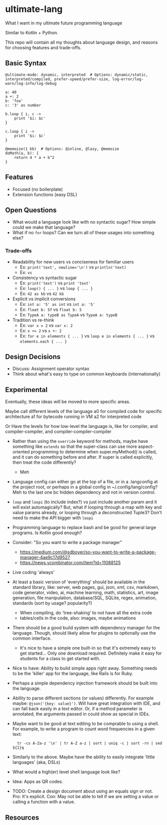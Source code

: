 # ultimate-lang
What I want in my ultimate future programming language

Similar to Kotlin + Python.

This repo will contain all my thoughts about language design, and reasons for choosing features and trade-offs.



## Basic Syntax

```
@ultimate-mode: dynamic, interpreted  # Options: dynamic/static, interpreted/compiled, prefer-speed/prefer-size, log-error/log-warn/log-info/log-debug

a: 40
a +: 2
b: 'foo'
c: '3' as number

b.loop { i, c ->
    print '$i: $c'
}

c.loop { i ->
    print '$i: $c'
}

@memoize(1 kb)  # Options: @inline, @lazy, @memoize
doMath(a, b): {
    return 4 * a + b^2
}
```



## Features
- Focused (no boilerplate)
- Extension functions (easy DSL)



## Open Questions
- What would a language look like with no syntactic sugar? How simple could we make that language?
- What if no `for` loops? Can we turn all of these usages into something else?

### Trade-offs
- Readability for new users vs conciseness for familiar users
  - Ex: `print('text', newline='\n')` vs `println('text)`
  - Ex: `` vs ``
- Consistency vs syntactic sugar
  - Ex: `print('text')` vs `print 'text'`
  - Ex: `loop() { ... }` vs `loop { ... }`
  - Ex:   `42 as kb` vs `42 kb`
- Explicit vs implicit conversions
  - Ex: `int a: '5' as int` vs `int a: '5'`
  - Ex: `float b: 5f` vs `float b: 5`
  - Ex: `TypeA a: typeB as TypeA` vs `TypeA a: typeB`
- Tradition vs re-think
  - Ex: `var x = 2` vs `var x: 2`
  - Ex: `x += 2` vs `x +: 2`
  - Ex: `for e in elements { ... }` vs `loop e in elements { ... }` vs `elements.each { ... }`
  


## Design Decisions
- Discuss: Assignment operator syntax
- Think about what's easy to type on common keyboards (internationally)



## Experimental
Eventually, these ideas will be moved to more specific areas.

Maybe call different levels of the language
 a0 for compiled code for specific architecture
 a1 for bytecode running in VM
 a2 for interpreted code

Or
Have the levels for how low-level the language is, like for compiler, and compiler-compiler, and compiler-compiler-compiler

- Rather than using the `override` keyword for methods, maybe have something like `extends` so that the super-class can use more aspect-oriented programming to determine when super.myMethod() is called, and it can do something before and after. If super is called explicitly, then treat the code differently?
    - Meh

- Language config can either go at the top of a file, or in a .langconfig at the project root, or perhaps in a global config in ~/.config/lang/config? Meh to the last one bc hidden dependency and not in version control.

- `loop` and `loopi` (to include index?) vs just include another param and it will exist automagically? But, what if looping through a map with key and value params already, or looping through a deconstructed Tuple3? Don't need to make the API bigger with `loopi`

- Programming language to replace bash and be good for general large programs. Is Kotlin good enough?

- Consider: "So you want to write a package manager"
    - https://medium.com/@sdboyer/so-you-want-to-write-a-package-manager-4ae9c17d9527
    - https://news.ycombinator.com/item?id=11088125

- Live coding 'always'
- At least a basic version of 'everything' should be available in the standard library, like: server, web pages, gui, json, xml, csv, markdown, code generator, video, ai, machine learning, math, statistics, art, image generation, file manipulation, database/SQL, SQLite, regex, animation, standards (sort by usage? popularity?)
    - When compiling, do 'tree-shaking' to not have all the extra code
    - tables/cells in the code, also: images, maybe animations
- There should be a good build system with dependency manager for the language. Though, should likely allow for plugins to optionally use the common interface.
    - It's nice to have a simple one built-in so that it's extremely easy to get started... Only one download required. Definitely make it easy for students for a class to get started with.
- Nice to have: Ability to build simple apps right away. Something needs to be the 'killer' app for the language, like Rails is for Ruby.
- Perhaps a simple dependency injection framework should be built into the language.
- Ability to parse different sections (or values) differently. For example maybe: `@json('{key: value}')`. Will have great integration with IDE, and can fall back easily in a text editor. Or, if a method parameter is annotated, the arguments passed in could show as special in IDEs.
- Maybe want to be good at text editing to be comprable to using a shell. For example, to write a program to count word frequencies in a given text:

        tr -cs A-Za-z '\n' | tr A-Z a-z | sort | uniq -c | sort -rn | sed ${1}q

- Similarly to the above. Maybe have the ability to easily integrate 'little languages' (aka, DSLs)
- What would a high(er) level shell language look like?
- Idea: Apps as QR codes.
- TODO: Create a design document about using an equals sign or not. Pro: It's explicit. Con: May not be able to tell if we are setting a value or calling a function with a value.



## Resources
